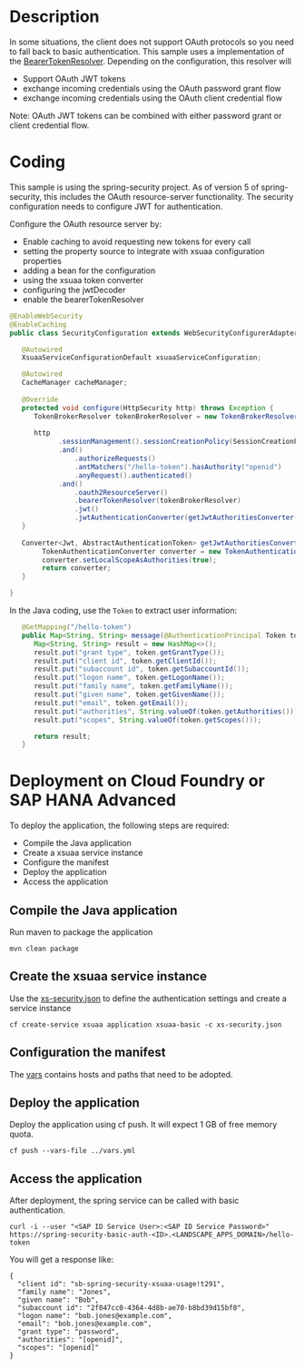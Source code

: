 # Description
In some situations, the client does not support OAuth protocols so you need to fall back to basic authentication. This sample uses a implementation of the [BearerTokenResolver](https://docs.spring.io/spring-security/site/docs/5.1.1.RELEASE/api/org/springframework/security/oauth2/server/resource/web/BearerTokenResolver.html). Depending on the configuration, this resolver will
- Support OAuth JWT tokens
- exchange incoming credentials using the OAuth password grant flow
- exchange incoming credentials using the OAuth client credential flow

Note: OAuth JWT tokens can be combined with either password grant or client credential flow.

# Coding
This sample is using the spring-security project. As of version 5 of spring-security, this includes the OAuth resource-server functionality. The security configuration needs to configure JWT for authentication.

Configure the OAuth resource server by:
- Enable caching to avoid requesting new tokens for every call
- setting the property source to integrate with xsuaa configuration properties
- adding a bean for the configuration
- using the xsuaa token converter
- configuring the jwtDecoder
- enable the bearerTokenResolver

```java
@EnableWebSecurity
@EnableCaching
public class SecurityConfiguration extends WebSecurityConfigurerAdapter {

   @Autowired
   XsuaaServiceConfigurationDefault xsuaaServiceConfiguration;

   @Autowired
   CacheManager cacheManager;
   
   @Override
   protected void configure(HttpSecurity http) throws Exception {
      TokenBrokerResolver tokenBrokerResolver = new TokenBrokerResolver(xsuaaServiceConfiguration, cacheManager.getCache("token"),AuthenticationMethod.BASIC);
      
      http
            .sessionManagement().sessionCreationPolicy(SessionCreationPolicy.STATELESS)
            .and()
                .authorizeRequests()
                .antMatchers("/hello-token").hasAuthority("openid")
                .anyRequest().authenticated()
            .and()
                .oauth2ResourceServer()
                .bearerTokenResolver(tokenBrokerResolver)
                .jwt()
                .jwtAuthenticationConverter(getJwtAuthoritiesConverter());
   }
   
   Converter<Jwt, AbstractAuthenticationToken> getJwtAuthoritiesConverter() {
        TokenAuthenticationConverter converter = new TokenAuthenticationConverter(xsuaaServiceConfiguration);
        converter.setLocalScopeAsAuthorities(true);
        return converter;
   }

}
```

In the Java coding, use the `Token` to extract user information:

```java
   @GetMapping("/hello-token")
   public Map<String, String> message(@AuthenticationPrincipal Token token) {
      Map<String, String> result = new HashMap<>();
      result.put("grant type", token.getGrantType());
      result.put("client id", token.getClientId());
      result.put("subaccount id", token.getSubaccountId());
      result.put("logon name", token.getLogonName());
      result.put("family name", token.getFamilyName());
      result.put("given name", token.getGivenName());
      result.put("email", token.getEmail());
      result.put("authorities", String.valueOf(token.getAuthorities()));
      result.put("scopes", String.valueOf(token.getScopes()));

      return result;
   }
```

# Deployment on Cloud Foundry or SAP HANA Advanced
To deploy the application, the following steps are required:
- Compile the Java application
- Create a xsuaa service instance
- Configure the manifest
- Deploy the application
- Access the application

## Compile the Java application
Run maven to package the application
```shell
mvn clean package
```

## Create the xsuaa service instance
Use the [xs-security.json](./xs-security.json) to define the authentication settings and create a service instance
```shell
cf create-service xsuaa application xsuaa-basic -c xs-security.json
```

## Configuration the manifest
The [vars](../vars.yml) contains hosts and paths that need to be adopted.

## Deploy the application
Deploy the application using cf push. It will expect 1 GB of free memory quota.

```shell
cf push --vars-file ../vars.yml
```

## Access the application
After deployment, the spring service can be called with basic authentication.
```shell
curl -i --user "<SAP ID Service User>:<SAP ID Service Password>" https://spring-security-basic-auth-<ID>.<LANDSCAPE_APPS_DOMAIN>/hello-token
```

You will get a response like:
```
{
  "client id": "sb-spring-security-xsuaa-usage!t291",
  "family name": "Jones",
  "given name": "Bob",
  "subaccount id": "2f047cc0-4364-4d8b-ae70-b8bd39d15bf0",
  "logon name": "bob.jones@example.com",
  "email": "bob.jones@example.com",
  "grant type": "password",
  "authorities": "[openid]",
  "scopes": "[openid]"
}
```


